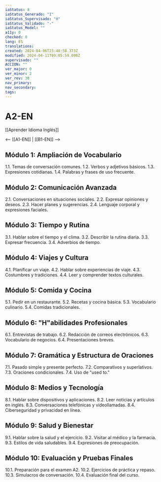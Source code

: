 ```yaml
---
iaStatus: 8
iaStatus_Generado: "I"
iaStatus_Supervisado: "H"
iaStatus_Validado: "-"
iaStatus_Model: ""
a11y: 0
checked: 0
lang: ES
translations: 
created: 2024-04-06T23:48:58.373Z
modified: 2024-04-11T09:05:59.098Z
supervisado: ""
ACCION: ""
ver_major: 0
ver_minor: 2
ver_rev: 38
nav_primary: 
nav_secondary: 
tags:
---
```

# A2-EN

[[Aprender Idioma Inglés]]

<-- [[A1-EN]] | [[B1-EN]] -->

## Módulo 1: Ampliación de Vocabulario

1.1. Temas de conversación comunes.
1.2. Verbos y adjetivos básicos.
1.3. Expresiones cotidianas.
1.4. Palabras y frases de uso frecuente.

## Módulo 2: Comunicación Avanzada

2.1. Conversaciones en situaciones sociales.
2.2. Expresar opiniones y deseos.
2.3. Hacer planes y sugerencias.
2.4. Lenguaje corporal y expresiones faciales.

## Módulo 3: Tiempo y Rutina

3.1. Hablar sobre el tiempo y el clima.
3.2. Describir la rutina diaria.
3.3. Expresar frecuencia.
3.4. Adverbios de tiempo.

## Módulo 4: Viajes y Cultura

4.1. Planificar un viaje.
4.2. Hablar sobre experiencias de viaje.
4.3. Costumbres y tradiciones.
4.4. Leer y comprender textos culturales.

## Módulo 5: Comida y Cocina

5.1. Pedir en un restaurante.
5.2. Recetas y cocina básica.
5.3. Vocabulario culinario.
5.4. Comidas tradicionales.

## Módulo 6: "H"abilidades Profesionales

6.1. Entrevistas de trabajo.
6.2. Redacción de correos electrónicos.
6.3. Vocabulario de negocios.
6.4. Presentaciones breves.

## Módulo 7: Gramática y Estructura de Oraciones

7.1. Pasado simple y presente perfecto.
7.2. Comparativos y superlativos.
7.3. Oraciones condicionales.
7.4. Uso de "used to."

## Módulo 8: Medios y Tecnología

8.1. Hablar sobre dispositivos y aplicaciones.
8.2. Leer noticias y artículos en inglés.
8.3. Conversaciones telefónicas y videollamadas.
8.4. Ciberseguridad y privacidad en línea.

## Módulo 9: Salud y Bienestar

9.1. Hablar sobre la salud y el ejercicio.
9.2. Visitar al médico y la farmacia.
9.3. Estilos de vida saludables.
9.4. Expresiones de preocupación.

## Módulo 10: Evaluación y Pruebas Finales

10.1. Preparación para el examen A2.
10.2. Ejercicios de práctica y repaso.
10.3. Simulacros de conversación.
10.4. Evaluación final del curso.

